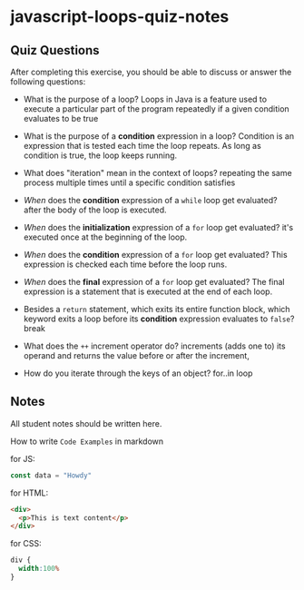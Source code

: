 # javascript-loops-quiz-notes

## Quiz Questions

After completing this exercise, you should be able to discuss or answer the following questions:

- What is the purpose of a loop?
Loops in Java is a feature used to execute a particular part of the program repeatedly if a given condition evaluates to be true

- What is the purpose of a **condition** expression in a loop?
Condition is an expression that is tested each time the loop repeats. As long as condition is true, the loop keeps running.

- What does "iteration" mean in the context of loops?
repeating the same process multiple times until a specific condition satisfies

- _When_ does the **condition** expression of a `while` loop get evaluated?
after the body of the loop is executed.

- _When_ does the **initialization** expression of a `for` loop get evaluated?
it's executed once at the beginning of the loop.
- _When_ does the **condition** expression of a `for` loop get evaluated?
This expression is checked each time before the loop runs.

- _When_ does the **final** expression of a `for` loop get evaluated?
The final expression is a statement that is executed at the end of each loop.

- Besides a `return` statement, which exits its entire function block, which keyword exits a loop before its **condition** expression evaluates to `false`?
break
- What does the `++` increment operator do?
increments (adds one to) its operand and returns the value before or after the increment,
- How do you iterate through the keys of an object?
for..in loop


## Notes

All student notes should be written here.


How to write `Code Examples` in markdown

for JS:
```javascript
const data = "Howdy"
```

for HTML:
```html
<div>
  <p>This is text content</p>
</div>
```

for CSS:
```css
div {
  width:100%
}
```
